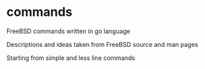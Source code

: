 # commands
FreeBSD commands written in go language

Descriptions and ideas taken from FreeBSD source and man pages

Starting from simple and less line commands
